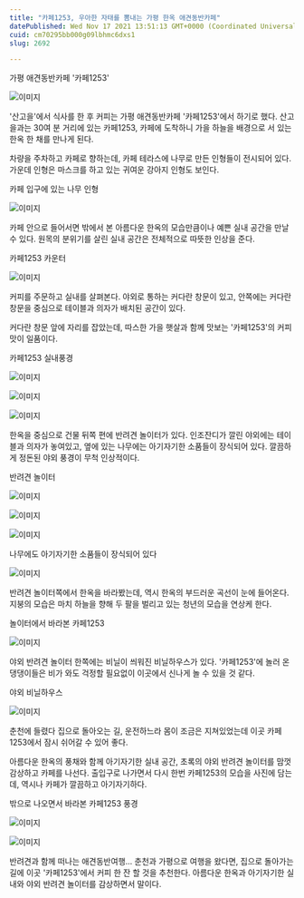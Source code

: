 ```yaml
---
title: "카페1253, 우아한 자태를 뽐내는 가평 한옥 애견동반카페"
datePublished: Wed Nov 17 2021 13:51:13 GMT+0000 (Coordinated Universal Time)
cuid: cm70295bb000g09lbhmc6dxs1
slug: 2692

---
```



가평 애견동반카페 '카페1253'

![이미지](https://cdn.hashnode.com/res/hashnode/image/upload/v1739252834381/94fb9977-6c48-4e1e-af1c-d3f92b6ed5e2.jpeg)

'산고을'에서 식사를 한 후 커피는 가평 애견동반카페 '카페1253'에서 하기로 했다. 산고을과는 30여 분 거리에 있는 카페1253, 카페에 도착하니 가을 하늘을 배경으로 서 있는 한옥 한 채를 만나게 된다.

차량을 주차하고 카페로 향하는데, 카페 테라스에 나무로 만든 인형들이 전시되어 있다. 가운데 인형은 마스크를 하고 있는 귀여운 강아지 인형도 보인다.

카페 입구에 있는 나무 인형

![이미지](https://cdn.hashnode.com/res/hashnode/image/upload/v1739252837109/bacb3b30-48e8-43bd-8659-3d38c744feb5.jpeg)

카페 안으로 들어서면 밖에서 본 아름다운 한옥의 모습만큼이나 예쁜 실내 공간을 만날 수 있다. 원목의 분위기를 살린 실내 공간은 전체적으로 따뜻한 인상을 준다.

카페1253 카운터

![이미지](https://cdn.hashnode.com/res/hashnode/image/upload/v1739252839830/0591bdfd-db29-4810-bedc-82d956cdfe48.jpeg)

커피를 주문하고 실내를 살펴본다. 야외로 통하는 커다란 창문이 있고, 안쪽에는 커다란 창문을 중심으로 테이블과 의자가 배치된 공간이 있다.

커다란 창문 앞에 자리를 잡았는데, 따스한 가을 햇살과 함께 맛보는 '카페1253'의 커피 맛이 일품이다.

카페1253 실내풍경

![이미지](https://cdn.hashnode.com/res/hashnode/image/upload/v1739252842671/57cca7d0-e0ce-4211-81eb-b62502e27fa7.jpeg)

![이미지](https://cdn.hashnode.com/res/hashnode/image/upload/v1739252845541/ab165ae5-a4a7-4726-8c10-a090f9f16e0a.jpeg)

![이미지](https://cdn.hashnode.com/res/hashnode/image/upload/v1739252847989/79389221-32be-485f-b6f5-c41f97e1a9c2.jpeg)

한옥을 중심으로 건물 뒤쪽 편에 반려견 놀이터가 있다. 인조잔디가 깔린 야외에는 테이블과 의자가 놓여있고, 옆에 있는 나무에는 아기자기한 소품들이 장식되어 있다. 깔끔하게 정돈된 야외 풍경이 무척 인상적이다.

반려견 놀이터

![이미지](https://cdn.hashnode.com/res/hashnode/image/upload/v1739252851190/0a7034a9-b6f4-429e-bdb1-e4420bd4dd25.jpeg)

![이미지](https://cdn.hashnode.com/res/hashnode/image/upload/v1739252854376/43487640-9e2d-46de-85a9-fd5b8591a86a.jpeg)

![이미지](https://cdn.hashnode.com/res/hashnode/image/upload/v1739252857169/2c242b69-acf8-4922-9a4f-8adbc0dc2cd0.jpeg)

나무에도 아기자기한 소품들이 장식되어 있다

![이미지](https://cdn.hashnode.com/res/hashnode/image/upload/v1739252860030/6e0f2a40-10c2-4c2f-8c04-30e1b938a13b.jpeg)

반려견 놀이터쪽에서 한옥을 바라봤는데, 역시 한옥의 부드러운 곡선이 눈에 들어온다. 지붕의 모습은 마치 하늘을 향해 두 팔을 벌리고 있는 청년의 모습을 연상케 한다.

놀이터에서 바라본 카페1253

![이미지](https://cdn.hashnode.com/res/hashnode/image/upload/v1739252862710/18bcd093-c21f-4f21-a6ed-834ac3c8b75f.jpeg)

야외 반려견 놀이터 한쪽에는 비닐이 씌워진 비닐하우스가 있다. '카페1253'에 놀러 온 댕댕이들은 비가 와도 걱정할 필요없이 이곳에서 신나게 놀 수 있을 것 같다.

야외 비닐하우스

![이미지](https://cdn.hashnode.com/res/hashnode/image/upload/v1739252865441/4bd25ee7-3431-40cf-bbd2-649c6c812dd1.jpeg)

춘천에 들렸다 집으로 돌아오는 길, 운전하느라 몸이 조금은 지쳐있었는데 이곳 카페1253에서 잠시 쉬어갈 수 있어 좋다.

아름다운 한옥의 풍채와 함께 아기자기한 실내 공간, 초록의 야외 반려견 놀이터를 맘껏 감상하고 카페를 나선다. 출입구로 나가면서 다시 한번 카페1253의 모습을 사진에 담는데, 역시나 카페가 깔끔하고 아기자기하다.

밖으로 나오면서 바라본 카페1253 풍경

![이미지](https://cdn.hashnode.com/res/hashnode/image/upload/v1739252868164/df9d91ba-0e0a-49f7-96a5-a447b13c4eb4.jpeg)

![이미지](https://cdn.hashnode.com/res/hashnode/image/upload/v1739252870608/d6ca0d71-73cc-4bb6-9880-bb2931e1c866.jpeg)

반려견과 함께 떠나는 애견동반여행... 춘천과 가평으로 여행을 왔다면, 집으로 돌아가는 길에 이곳 '카페1253'에서 커피 한 잔 할 것을 추천한다. 아름다운 한옥과 아기자기한 실내와 야외 반려견 놀이터를 감상하면서 말이다.